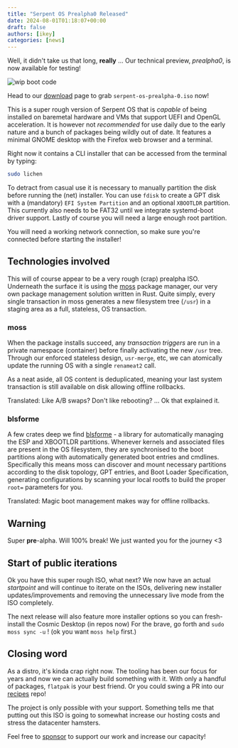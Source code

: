 ```yaml
---
title: "Serpent OS Prealpha0 Released"
date: 2024-08-01T01:18:07+00:00
draft: false
authors: [ikey]
categories: [news]
---
```


Well, it didn't take us that long, **really** ... Our technical preview, *prealpha0*, is now available for testing!

![wip boot code](/img/blog/prealpha0-released/prealpha0.png)

Head to our [download](/download) page to grab `serpent-os-prealpha-0.iso` now!

<!--more-->

This is a super rough version of Serpent OS that is *capable* of being installed on baremetal hardware and VMs that
support UEFI and OpenGL acceleration. It is however not *recommended* for use daily due to the early nature and a bunch
of packages being wildly out of date. It features a minimal GNOME desktop with the Firefox web browser and a terminal.

Right now it contains a CLI installer that can be accessed from the terminal by typing:

```bash
sudo lichen
```

To detract from casual use it is necessary to manually partition the disk before running the (net) installer. You can use
`fdisk` to create a GPT disk with a (mandatory) `EFI System Partition` and an optional `XBOOTLDR` partition. This currently
also needs to be FAT32 until we integrate systemd-boot driver support. Lastly of course you will need a large enough root
partition.

You will need a working network connection, so make sure you're connected before starting the installer!


## Technologies involved

This will of course appear to be a very rough (crap) prealpha ISO. Underneath the surface it is using the [moss](https://github.com/serpent-os/moss)
package manager, our very own package management solution written in Rust. Quite simply, every single transaction in moss generates
a new filesystem tree (`/usr`) in a staging area as a full, stateless, OS transaction.

### moss

When the package installs succeed, any *transaction triggers* are run in a private namespace (container) before finally activating
the new `/usr` tree. Through our enforced stateless design, `usr-merge`, etc, we can atomically update the running OS with a single `renameat2`
call.

As a neat aside, all OS content is deduplicated, meaning your last system transaction is still available on disk allowing offline rollbacks.

Translated: Like A/B swaps? Don't like rebooting? ... Ok that explained it.

### blsforme

A few crates deep we find [blsforme](https://github.com/serpent-os/blsforme) - a library for automatically managing the ESP and XBOOTLDR
partitions. Whenever kernels and associated files are present in the OS filesystem, they are synchronised to the boot partitions along
with automatically generated boot entries and cmdlines. Specifically this means moss can discover and mount necessary partitions according to
the disk topology, GPT entries, and Boot Loader Specification, generating configurations by scanning your local rootfs to build the proper
`root=` parameters for you.

Translated: Magic boot management makes way for offline rollbacks.

## Warning

Super **pre**-alpha. Will 100% break! We just wanted you for the journey <3

## Start of public iterations

Ok you have this super rough ISO, what next? We now have an actual *startpoint* and will continue to iterate on the ISOs,
delivering new installer updates/improvements and removing the unnecessary live mode from the ISO completely.

The next release will also feature more installer options so you can fresh-install the Cosmic Desktop (in repos now)
For the brave, go forth and `sudo moss sync -u` ! (ok you want `moss help` first.)

## Closing word

As a distro, it's kinda crap right now. The tooling has been our focus for years and now we can actually build something
with it. With only a handful of packages, `flatpak` is your best friend. Or you could swing a PR into our [recipes](https://github.com/serpent-os/recipes) repo!

The project is only possible with your support. Something tells me that putting out this ISO is going to somewhat increase
our hosting costs and stress the datacenter hamsters.

Feel free to [sponsor](https://github.com/sponsors/ikeycode) to support our work and increase our capacity!

